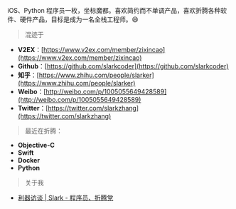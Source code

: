 iOS、Python 程序员一枚，坐标魔都。喜欢简约而不单调产品，喜欢折腾各种软件、硬件产品，目标是成为一名全栈工程师。😄

> 混迹于

- **V2EX**：[https://www.v2ex.com/member/zixincao](https://www.v2ex.com/member/zixincao)
- **Github**：[https://github.com/slarkcoder](https://github.com/slarkcoder)
- **知乎**：[https://www.zhihu.com/people/slarker](https://www.zhihu.com/people/slarker)
- **Weibo**：[http://weibo.com/p/1005055649428589](http://weibo.com/p/1005055649428589)
- **Twitter**：[https://twitter.com/slarkzhang](https://twitter.com/slarkzhang)

> 最近在折腾：

- **Objective-C**
- **Swift**
- **Docker**
- **Python**

> 关于我

- [利器访谈 | Slark - 程序员、折腾党](http://liqi.io/slark/)
